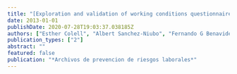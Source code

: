 ```yaml
---
title: "[Exploration and validation of working conditions questionnaire items included in the Spanish Household Survey on Alcohol and Drugs (EDADES)]."
date: 2013-01-01
publishDate: 2020-07-28T19:03:37.038185Z
authors: ["Esther Colell", "Albert Sanchez-Niubo", "Fernando G Benavides", "Antonia Domingo-Salvany"]
publication_types: ["2"]
abstract: ""
featured: false
publication: "*Archivos de prevencion de riesgos laborales*"
---
```


